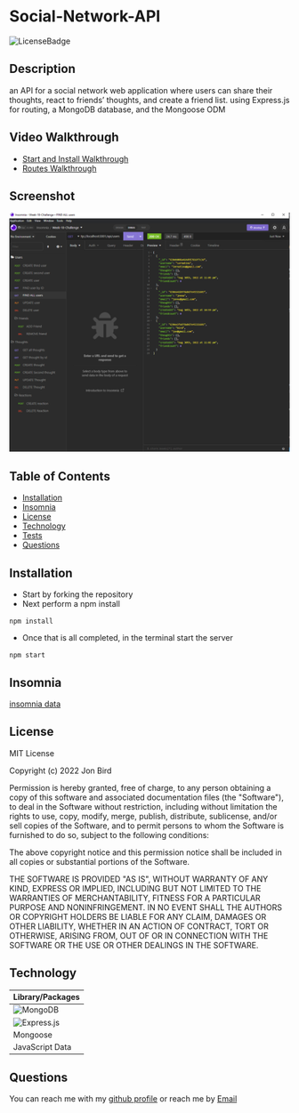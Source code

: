 
  # Social-Network-API
  
  ![LicenseBadge](https://img.shields.io/github/license/attidack/Social-Network-API)
  

  ## Description
  an API for a social network web application where users can share their thoughts, react to friends’ thoughts, and create a friend list. using Express.js for routing, a MongoDB database, and the Mongoose ODM 

  ## Video Walkthrough
  - [Start and Install Walkthrough](https://drive.google.com/file/d/1CyBZuQUEsuB0oNRRDzqM_0ZhiqfUUv9P/view)</br>
  - [Routes Walkthrough](https://drive.google.com/file/d/1wh0oWho1W9nCbBi0UjzOYJIBLjN2_6hP/view)

  ## Screenshot
  ![Screenshot](/assets/imgs/screenshot.png)

  ## Table of Contents
  - [Installation](#installation)
  - [Insomnia](#insomnia)
  - [License](#license)
  - [Technology](#technology)
  - [Tests](#tests)
  - [Questions](#questions)

  ## Installation
  
- Start by forking the repository 
- Next perform a npm install
```
npm install 
```
- Once that is all completed, in the terminal start the server
```
npm start
```

  ## Insomnia
  [insomnia data](/assets/insomnia/Insomnia.json)
  
  ## License
   MIT License

Copyright (c) 2022 Jon Bird

Permission is hereby granted, free of charge, to any person obtaining a copy
of this software and associated documentation files (the "Software"), to deal
in the Software without restriction, including without limitation the rights
to use, copy, modify, merge, publish, distribute, sublicense, and/or sell
copies of the Software, and to permit persons to whom the Software is
furnished to do so, subject to the following conditions:

The above copyright notice and this permission notice shall be included in all
copies or substantial portions of the Software.

THE SOFTWARE IS PROVIDED "AS IS", WITHOUT WARRANTY OF ANY KIND, EXPRESS OR
IMPLIED, INCLUDING BUT NOT LIMITED TO THE WARRANTIES OF MERCHANTABILITY,
FITNESS FOR A PARTICULAR PURPOSE AND NONINFRINGEMENT. IN NO EVENT SHALL THE
AUTHORS OR COPYRIGHT HOLDERS BE LIABLE FOR ANY CLAIM, DAMAGES OR OTHER
LIABILITY, WHETHER IN AN ACTION OF CONTRACT, TORT OR OTHERWISE, ARISING FROM,
OUT OF OR IN CONNECTION WITH THE SOFTWARE OR THE USE OR OTHER DEALINGS IN THE
SOFTWARE.

   
## Technology
| Library/Packages|
| ------------- |
| ![MongoDB](https://img.shields.io/badge/MongoDB-%234ea94b.svg?style=for-the-badge&logo=mongodb&logoColor=white)| 
| ![Express.js](https://img.shields.io/badge/express.js-%23404d59.svg?style=for-the-badge&logo=express&logoColor=%2361DAFB)|
| Mongoose|
| JavaScript Data|

  ## Questions
  You can reach me with my [github profile](https://github.com/attidack)
   or reach me by [Email](mailto:attidack@gmail.com)


